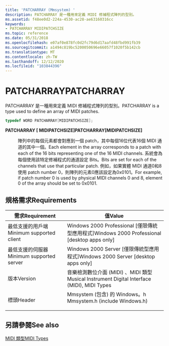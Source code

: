 ```yaml
---
title: 'PATCHARRAY (Mmsystem) '
description: PATCHARRAY 是一種用來定義 MIDI 修補程式陣列的型別。
ms.assetid: f48ee0d2-224a-4530-ac28-ae63160316cc
keywords:
- PATCHARRAY MIDIPATCHSIZE
ms.topic: reference
ms.date: 05/31/2018
ms.openlocfilehash: e07af0e878fc0d2fc79d6d17aafd48fbd991fb39
ms.sourcegitcommit: a1494c819bc5200050696e66057f1020f5b142cb
ms.translationtype: MT
ms.contentlocale: zh-TW
ms.lasthandoff: 12/12/2020
ms.locfileid: "103844396"
---
```

# <a name="patcharray"></a><span data-ttu-id="83b1e-104">PATCHARRAY</span><span class="sxs-lookup"><span data-stu-id="83b1e-104">PATCHARRAY</span></span>

<span data-ttu-id="83b1e-105">PATCHARRAY 是一種用來定義 MIDI 修補程式陣列的型別。</span><span class="sxs-lookup"><span data-stu-id="83b1e-105">PATCHARRAY is a type used to define an array of MIDI patches.</span></span>


```C++
typedef WORD PATCHARRAY[MIDIPATCHSIZE];
```



<dl> <dt>

<span data-ttu-id="83b1e-106">**PATCHARRAY \[ MIDIPATCHSIZE\]**</span><span class="sxs-lookup"><span data-stu-id="83b1e-106">**PATCHARRAY\[MIDIPATCHSIZE\]**</span></span>
</dt> <dd>

<span data-ttu-id="83b1e-107">陣列中的每個元素都會對應到一個 patch，其中每個16位代表16個 MIDI 通道的其中一個。</span><span class="sxs-lookup"><span data-stu-id="83b1e-107">Each element in the array corresponds to a patch with each of the 16 bits representing one of the 16 MIDI channels.</span></span> <span data-ttu-id="83b1e-108">系統會為每個使用該特定修補程式的通道設定 Bits。</span><span class="sxs-lookup"><span data-stu-id="83b1e-108">Bits are set for each of the channels that use that particular patch.</span></span> <span data-ttu-id="83b1e-109">例如，如果實體 MIDI 通道0和8使用 patch number 0，則陣列的元素0應該設定為0x0101。</span><span class="sxs-lookup"><span data-stu-id="83b1e-109">For example, if patch number 0 is used by physical MIDI channels 0 and 8, element 0 of the array should be set to 0x0101.</span></span>

</dd> </dl>

## <a name="requirements"></a><span data-ttu-id="83b1e-110">規格需求</span><span class="sxs-lookup"><span data-stu-id="83b1e-110">Requirements</span></span>



| <span data-ttu-id="83b1e-111">需求</span><span class="sxs-lookup"><span data-stu-id="83b1e-111">Requirement</span></span> | <span data-ttu-id="83b1e-112">值</span><span class="sxs-lookup"><span data-stu-id="83b1e-112">Value</span></span> |
|-------------------------------------|-----------------------------------------------------------------------------------------------------------|
| <span data-ttu-id="83b1e-113">最低支援的用戶端</span><span class="sxs-lookup"><span data-stu-id="83b1e-113">Minimum supported client</span></span><br/> | <span data-ttu-id="83b1e-114">Windows 2000 Professional \[僅限傳統型應用程式\]</span><span class="sxs-lookup"><span data-stu-id="83b1e-114">Windows 2000 Professional \[desktop apps only\]</span></span><br/>                                                |
| <span data-ttu-id="83b1e-115">最低支援的伺服器</span><span class="sxs-lookup"><span data-stu-id="83b1e-115">Minimum supported server</span></span><br/> | <span data-ttu-id="83b1e-116">Windows 2000 Server \[僅限傳統型應用程式\]</span><span class="sxs-lookup"><span data-stu-id="83b1e-116">Windows 2000 Server \[desktop apps only\]</span></span><br/>                                                      |
| <span data-ttu-id="83b1e-117">版本</span><span class="sxs-lookup"><span data-stu-id="83b1e-117">Version</span></span><br/>                  | <span data-ttu-id="83b1e-118">音樂檢測數位介面 (MIDI) 、MIDI 類型</span><span class="sxs-lookup"><span data-stu-id="83b1e-118">Musical Instrument Digital Interface (MIDI), MIDI Types</span></span><br/>                                        |
| <span data-ttu-id="83b1e-119">標頭</span><span class="sxs-lookup"><span data-stu-id="83b1e-119">Header</span></span><br/>                   | <dl> <span data-ttu-id="83b1e-120"><dt>Mmsystem (包含) 的 Windows。h </dt></span><span class="sxs-lookup"><span data-stu-id="83b1e-120"><dt>Mmsystem.h (include Windows.h)</dt></span></span> </dl> |



## <a name="see-also"></a><span data-ttu-id="83b1e-121">另請參閱</span><span class="sxs-lookup"><span data-stu-id="83b1e-121">See also</span></span>

<dl> <dt>

[<span data-ttu-id="83b1e-122">MIDI 類型</span><span class="sxs-lookup"><span data-stu-id="83b1e-122">MIDI Types</span></span>](midi-event-types.md)
</dt> </dl>

 

 





